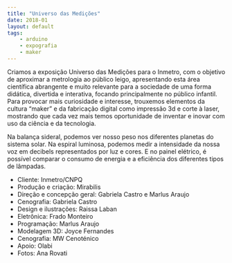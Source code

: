 ```yaml
---
title: "Universo das Medições"
date: 2018-01
layout: default
tags:
	- arduino
	- expografia
	- maker
---
```


Criamos a exposição Universo das Medições para o Inmetro, com o objetivo de aproximar a metrologia ao público leigo, apresentando esta área científica abrangente e muito relevante para a sociedade de uma forma didática, divertida e interativa, focando principalmente no público infantil. Para provocar mais  curiosidade e interesse, trouxemos elementos da cultura “maker” e da fabricação digital como impressão 3d e corte à laser, mostrando que cada vez mais temos oportunidade de inventar e inovar com uso da ciência e da tecnologia.

Na balança sideral, podemos ver nosso peso nos diferentes planetas do sistema solar. Na espiral luminosa, podemos medir a intensidade da nossa voz em decibels representados por luz e cores. E no painel elétrico, é possível comparar o consumo de energia e a eficiência dos diferentes tipos de lâmpadas. 

- Cliente: Inmetro/CNPQ
- Produção e criação: Mirabilis
- Direção e concepção geral: Gabriela Castro e Marlus Araujo
- Cenografia: Gabriela Castro
- Design e ilustrações: Raissa Laban
- Eletrônica: Frado Monteiro
- Programação: Marlus Araujo
- Modelagem 3D: Joyce Fernandes
- Cenografia: MW Cenoténico
- Apoio: Olabi
- Fotos: Ana Rovati